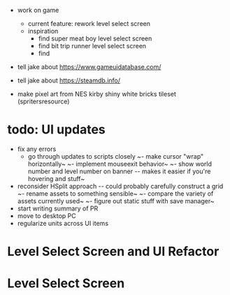- work on game
  - current feature: rework level select screen
  - inspiration
    - find super meat boy level select screen
    - find bit trip runner level select screen
    - find
- tell jake about https://www.gameuidatabase.com/
- tell jake about https://steamdb.info/

- make pixel art from NES kirby shiny white bricks tileset (spritersresource)

# todo: UI updates
  - fix any errors
    - go through updates to scripts closely
  ~- make cursor "wrap" horizontally~
  ~- implement mouseexit behavior~
  ~- show world number and level number on banner -- makes it easier if you're hovering and stuff~
  - reconsider HSplit approach -- could probably carefully construct a grid
  ~- rename assets to something sensible~
  ~- compare the variety of assets currently used~
  ~- figure out static stuff with save manager~
  - start writing summary of PR
  - move to desktop PC
  - regularize units across UI items

# Level Select Screen and UI Refactor

# Level Select Screen
